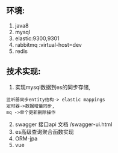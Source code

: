 ## 环境:
1. java8
2. mysql
3. elastic:9300,9301
4. rabbitmq :virtual-host=dev
5. redis

## 技术实现:
1. 实现mysql数据到es的同步存储,
```aidl
监听器同步entity结构-> elastic mappings
定时器->数据增量同步,
mq ->单个更新删除操作
```

2. swagger 接口api 文档  /swagger-ui.html
3. es高级查询聚合函数实现
4. ORM-jpa 
5. vue



    
